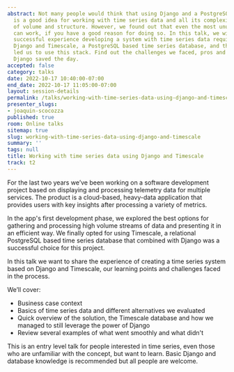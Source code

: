 ```yaml
---
abstract: Not many people would think that using Django and a PostgreSQL database
  is a good idea for working with time series data and all its complexity in terms
  of volume and structure. However, we found out that even the most unusual choices
  can work, if you have a good reason for doing so. In this talk, we will share our
  successful experience developing a system with time series data requirements using
  Django and Timescale, a PostgreSQL based time series database, and the reasons that
  led us to use this stack. Find out the challenges we faced, pros and cons, and how
  Django saved the day.
accepted: false
category: talks
date: 2022-10-17 10:40:00-07:00
end_date: 2022-10-17 11:05:00-07:00
layout: session-details
permalink: /talks/working-with-time-series-data-using-django-and-timescale/
presenter_slugs:
- joaquin-scocozza
published: true
room: Online talks
sitemap: true
slug: working-with-time-series-data-using-django-and-timescale
summary: ''
tags: null
title: Working with time series data using Django and Timescale
track: t2
---
```


For the last two years we’ve been working on a software development project based on displaying and processing telemetry data for multiple services. The product is a cloud-based, heavy-data application that provides users with key insights after processing a variety of metrics. 

In the app's first development phase, we explored the best options for gathering and processing high volume streams of data and presenting it in an efficient way. We finally opted for using Timescale, a relational PostgreSQL based time series database that combined with Django was a successful choice for this project. 

In this talk we want to share the experience of creating a time series system based on Django and Timescale, our learning points and challenges faced in the process.

We’ll cover:
- Business case context
- Basics of time series data and different alternatives we evaluated
- Quick overview of the solution, the Timescale database and how we managed to still leverage the power of Django
- Review several examples of what went smoothly and what didn't

This is an entry level talk for people interested in time series, even those who are unfamiliar with the concept, but want to learn. Basic Django and database knowledge is recommended but all people are welcome.